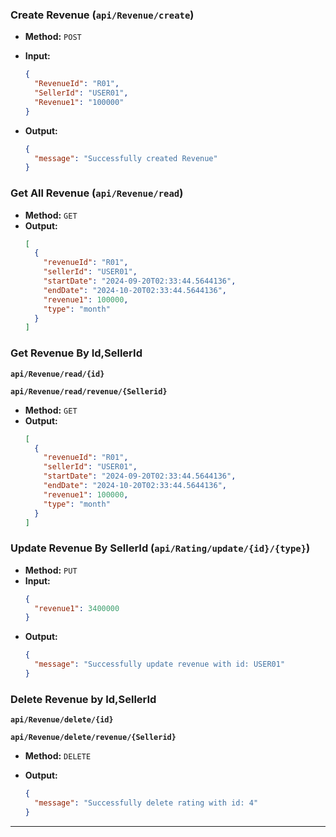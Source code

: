 ### **Create Revenue (`api/Revenue/create`)**

- **Method:** `POST`
- **Input:**

  ```json
  {
    "RevenueId": "R01",
    "SellerId": "USER01",
    "Revenue1": "100000"
  }
  ```

- **Output:**
  ```json
  {
    "message": "Successfully created Revenue"
  }
  ```

### **Get All Revenue (`api/Revenue/read`)**

- **Method:** `GET`
- **Output:**
  ```json
  [
    {
      "revenueId": "R01",
      "sellerId": "USER01",
      "startDate": "2024-09-20T02:33:44.5644136",
      "endDate": "2024-10-20T02:33:44.5644136",
      "revenue1": 100000,
      "type": "month"
    }
  ]
  ```

### **Get Revenue By Id,SellerId**

**`api/Revenue/read/{id}`**

**`api/Revenue/read/revenue/{Sellerid}`**

- **Method:** `GET`
- **Output:**
  ```json
  [
    {
      "revenueId": "R01",
      "sellerId": "USER01",
      "startDate": "2024-09-20T02:33:44.5644136",
      "endDate": "2024-10-20T02:33:44.5644136",
      "revenue1": 100000,
      "type": "month"
    }
  ]
  ```

### **Update Revenue By SellerId (`api/Rating/update/{id}/{type}`)**

- **Method:** `PUT`
- **Input:**
  ```json
  {
    "revenue1": 3400000
  }
  ```
- **Output:**
  ```json
  {
    "message": "Successfully update revenue with id: USER01"
  }
  ```

### **Delete Revenue by Id,SellerId**

**`api/Revenue/delete/{id}`**

**`api/Revenue/delete/revenue/{Sellerid}`**

- **Method:** `DELETE`
- **Output:**

  ```json
  {
    "message": "Successfully delete rating with id: 4"
  }
  ```

---
